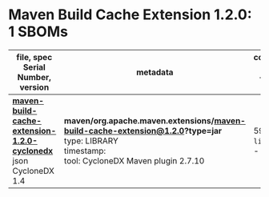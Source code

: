 Maven Build Cache Extension 1.2.0: 1 SBOMs
=======

| file, spec<br>Serial Number, version| metadata | components<br>by type<br>- libs purl types |
| ----------------------------------- | -------- | ------------------------------------------ |
| **[maven-build-cache-extension-1.2.0-cyclonedx](maven/org.apache.maven.extensions/maven-build-cache-extension/1.2.0/maven-build-cache-extension-1.2.0-cyclonedx.json)**<br>json CycloneDX 1.4 | **maven/org.apache.maven.extensions/maven-build-cache-extension@1.2.0?type=jar**<br>type: LIBRARY<br>timestamp: <br>tool: CycloneDX Maven plugin 2.7.10 | 59<br>`library`: 59 <br>- `maven`: 59  |
